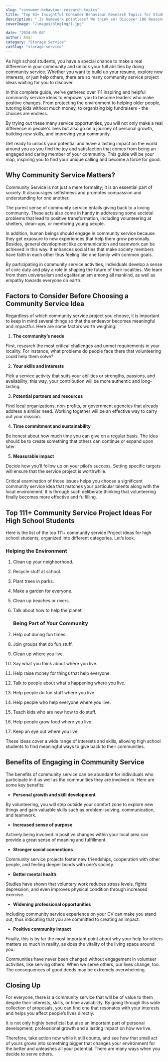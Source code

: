 ```yaml
---
slug: "consumer-behaviour-research-topics"
title: "Top 83+ Insightful Consumer Behaviour Research Topics for Students"
description: " Is homework pointless? We think so! Discover 100 Reasons Why Homework Is Bad in our blog post. Learn how it stresses kids & stifles creativity. Find alternatives!"
coverImage: "/images/blogImg/1.jpg"

date: "2024-05-08"
author: Amar
category: "Storage Service"
catSlug: "storage-service"
---
```


As high school students, you have a special chance to make a real difference in your community and unlock your full abilities by doing community service. Whether you want to build up your resume, explore new interests, or just help others, there are so many community service project ideas waiting for you to discover.

In this complete guide, we've gathered over 111 inspiring and helpful community service ideas to empower you to become leaders who make positive changes. From protecting the environment to helping older people, tutoring kids without much money, to organizing big fundraisers - the choices are endless.

By trying out these many service opportunities, you will not only make a real difference in people's lives but also go on a journey of personal growth, building new skills, and improving your community.

Get ready to unlock your potential and leave a lasting impact on the world around you as you find the joy and satisfaction that comes from being an engaged and caring member of your community. This guide will be your map, inspiring you to find your unique calling and become a force for good.

## Why Community Service Matters?

Community Service is not just a mere formality; it is an essential part of society. It discourages selfishness and promotes compassion and understanding for one another.

The purest sense of community service entails giving back to a loving community. These acts also come in handy in addressing some societal problems that lead to positive transformation, including volunteering at shelters, clean-ups, or mentoring young people.

In addition, human beings should engage in community service because they get exposure to new experiences that help them grow personally. Besides, general development like communication and teamwork can be achieved in this way. It enhances social ties that make society members have faith in each other thus feeling like one family with common goals.

By participating in community service activities, individuals develop a sense of civic duty and play a role in shaping the future of their localities. We learn from them universalism and egalitarianism among all mankind, as well as empathy towards everyone on earth.

## Factors to Consider Before Choosing a Community Service Idea

Regardless of which community service project you choose, it is important to keep in mind several things so that the endeavor becomes meaningful and impactful. Here are some factors worth weighing:

1. **The community’s needs**

First, research the most critical challenges and unmet requirements in your locality. For instance, what problems do people face there that volunteering could help them solve?

2. **Your skills and interests**

Pick a service activity that suits your abilities or strengths, passions, and availability; this way, your contribution will be more authentic and long-lasting.

3. **Potential partners and resources**

Find local organizations, non-profits, or government agencies that already address a similar need. Working together will be an effective way to carry out your mission.

4. **Time commitment and sustainability**

Be honest about how much time you can give on a regular basis. The idea should be to create something that others can continue or expand upon later.

5. **Measurable impact**

Decide how you’ll follow up on your pilot’s success. Setting specific targets will ensure that the service project is worthwhile.

Critical examination of those issues helps you choose a significant community service idea that matches your particular talents along with the local environment. It is through such deliberate thinking that volunteering finally becomes more effective and fulfilling.

## Top 111+ Community Service Project Ideas For High School Students

Here is the list of the top 111+ community service Project ideas for high school students, organized into different categories. Let’s look.

### Helping the Environment

1. Clean up your neighborhood.
1. Recycle stuff at school.
1. Plant trees in parks.
1. Make a garden for everyone.
1. Clean up beaches or rivers.
1. Talk about how to help the planet.

   ### Being Part of Your Community

1. Help out during fun times.
1. Join groups that do fun stuff.
1. Clean up where you live.
1. Say what you think about where you live.
1. Help raise money for things that help everyone.
1. Talk to people about what's happening where you live.
1. Help people do fun stuff where you live.
1. Help people who help everyone where you live.
1. Teach kids who are new how to do stuff.
1. Help people grow food where you live.
1. Keep an eye out where you live.

These ideas cover a wide range of interests and skills, allowing high school students to find meaningful ways to give back to their communities.

## Benefits of Engaging in Community Service

The benefits of community service can be abundant for individuals who participate in it as well as the communities they are involved in. Here are some key benefits:

- **Personal growth and skill development**

By volunteering, you will step outside your comfort zone to explore new things and gain valuable skills such as problem-solving, communication, and teamwork.

- **Increased sense of purpose**

Actively being involved in positive changes within your local area can provide a great sense of meaning and fulfillment.

- **Stronger social connections**

Community service projects foster new friendships, cooperation with other people, and feeling deeper bonds with one’s society.

- **Better mental health**

Studies have shown that voluntary work reduces stress levels, fights depression, and even improves physical condition through increased exercise.

- **Widening professional opportunities**

Including community service experience on your CV can make you stand out, thus indicating that you are committed to creating an impact.

- **Positive community impact**

Finally, this is by far the most important point about why your help for others matters so much in reality, as does the vitality of the living space around you.

Communities have never been changed without engagement in volunteer activities, like serving others. When we serve others, our lives change, too. The consequences of good deeds may be extremely overwhelming.

## Closing Up

For everyone, there is a community service that will be of value to them despite their interests, skills, or time availability. By going through this wide collection of proposals, you can find one that resonates with your interests and helps you affect people’s lives directly.

It is not only highly beneficial but also an important part of personal development, professional growth and a lasting impact on how we live.

Therefore, take action now while it still counts, and see how that small act of yours grows into something bigger that changes your environment for the better and unleashes all your potential. There are many ways when you decide to serve others.